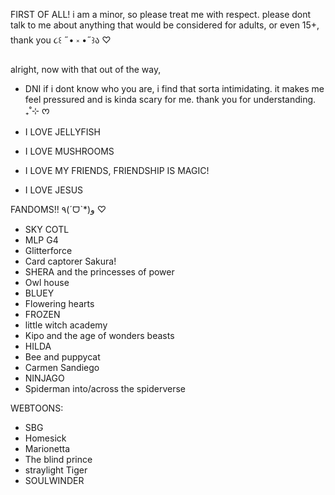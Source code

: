 FIRST OF ALL! i am a minor, so please treat me with respect. please dont talk to me about anything that would be considered for adults, or even 15+, thank you ૮꒰ ˶• ༝ •˶꒱ა ♡ 


alright, now with that out of the way, 
- DNI if i dont know who you are, i find that sorta intimidating. it makes me feel pressured and is kinda scary for me. thank you for understanding. ₊˚⊹ ᰔ

- I LOVE JELLYFISH
- I LOVE MUSHROOMS
- I LOVE MY FRIENDS, FRIENDSHIP IS MAGIC!
- I LOVE JESUS

FANDOMS!! ٩(ˊᗜˋ*)و ♡

- SKY COTL
- MLP G4
- Glitterforce
- Card captorer Sakura!
- SHERA and the princesses of power
- Owl house
- BLUEY
- Flowering hearts
- FROZEN
- little witch academy
- Kipo and the age of wonders beasts
- HILDA
- Bee and puppycat
- Carmen Sandiego
- NINJAGO
- Spiderman into/across the spiderverse

WEBTOONS:

- SBG 
- Homesick 
- Marionetta 
- The blind prince 
- straylight Tiger
- SOULWINDER
